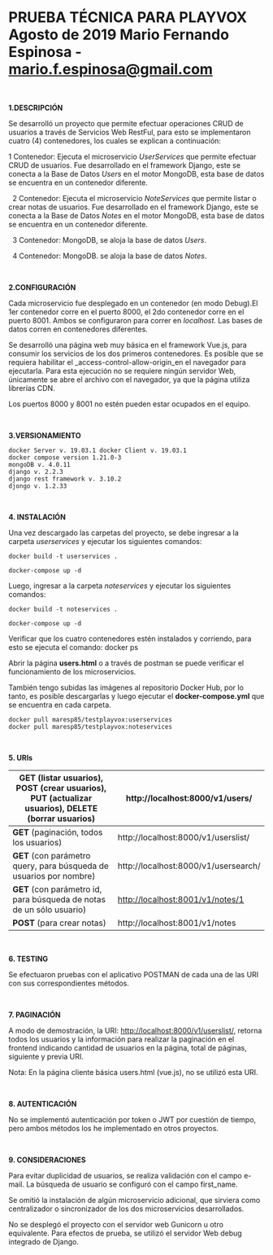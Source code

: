 # PRUEBA TÉCNICA PARA PLAYVOX Agosto de 2019 Mario Fernando Espinosa - mario.f.espinosa@gmail.com

&nbsp;
&nbsp;

**1.DESCRIPCIÓN**

Se desarrolló un proyecto que permite efectuar operaciones CRUD de usuarios a través de Servicios Web RestFul, para esto se implementaron cuatro (4) contenedores, los cuales se explican a continuación:

1 Contenedor: Ejecuta el microservicio _UserServices_ que permite efectuar CRUD de usuarios. Fue desarrollado en el framework Django, este se conecta a la Base de Datos _Users_ en el motor MongoDB, esta base de datos se encuentra en un contenedor diferente.

&nbsp;
2 Contenedor: Ejecuta el microservicio _NoteServices_ que permite listar o crear notas de usuarios. Fue desarrollado en el framework Django, este se conecta a la Base de Datos _Notes_ en el motor MongoDB, esta base de datos se encuentra en un contenedor diferente.

&nbsp;
3 Contenedor: MongoDB, se aloja la base de datos _Users_.

&nbsp;
4 Contenedor: MongoDB. se aloja la base de datos _Notes_.



&nbsp;
&nbsp;

**2.CONFIGURACIÓN**

Cada microservicio fue desplegado en un contenedor (en modo Debug).El 1er contenedor corre en el puerto 8000, el 2do contenedor corre en el puerto 8001. Ambos se configuraron para correr en _localhost._ Las bases de datos corren en contenedores diferentes.

Se desarrolló una página web muy básica en el framework Vue.js, para consumir los servicios de los dos primeros contenedores. Es posible que se requiera habilitar el _access-control-allow-origin_en el navegador para ejecutarla. Para esta ejecución no se requiere ningún servidor Web, únicamente se abre el archivo con el navegador, ya que la página utiliza librerías CDN.

Los puertos 8000 y 8001 no estén pueden estar ocupados en el equipo.



&nbsp;
&nbsp;

**3.VERSIONAMIENTO**


```
docker Server v. 19.03.1 docker Client v. 19.03.1 
docker compose version 1.21.0-3 
mongoDB v. 4.0.11
django v. 2.2.3
django rest framework v. 3.10.2 
djongo v. 1.2.33 

```

&nbsp;
&nbsp;


**4. INSTALACIÓN**

Una vez descargado las carpetas del proyecto, se debe ingresar a la carpeta _userservices_ y ejecutar los siguientes comandos:

```
docker build -t userservices .

docker-compose up -d
```

Luego, ingresar a la carpeta _noteservices_ y ejecutar los siguientes comandos:

```
docker build -t noteservices .

docker-compose up -d
```

Verificar que los cuatro contenedores estén instalados y corriendo, para esto se ejecuta el comando: docker ps

Abrir la página **users.html** o a través de postman se puede verificar el funcionamiento de los microservicios.

También tengo subidas las imágenes al repositorio Docker Hub, por lo tanto, es posible descargarlas y luego ejecutar el **docker-compose.yml** que se encuentra en cada carpeta.

```
docker pull maresp85/testplayvox:userservices
docker pull maresp85/testplayvox:noteservices
```


&nbsp;
&nbsp;

**5. URIs**

| **GET** (listar usuarios), **POST** (crear usuarios), **PUT** (actualizar usuarios),   **DELETE** (borrar usuarios) | http://localhost:8000/v1/users/ |
| --- | --- |
| **GET** (paginación, todos los usuarios) | http://localhost:8000/v1/userslist/ |
| **GET** (con parámetro query, para búsqueda de usuarios por nombre) | http://localhost:8000/v1/usersearch/ |
| **GET** (con parámetro id, para búsqueda de notas de un sólo usuario) | [http://localhost:8001/v1/notes/1](http://localhost:8001/v1/notes/1) |
| **POST** (para crear notas) | http://localhost:8001/v1/notes |


&nbsp;
&nbsp;

**6. TESTING**

Se efectuaron pruebas con el aplicativo POSTMAN de cada una de las URI con sus correspondientes métodos.


&nbsp;
&nbsp;

**7. PAGINACIÓN**

A modo de demostración, la URI: [http://localhost:8000/v1/userslist/](http://localhost:8000/v1/userslist/), retorna todos los usuarios y la información para realizar la paginación en el frontend indicando cantidad de usuarios en la página, total de páginas, siguiente y previa URI.

Nota: En la página cliente básica users.html (vue.js), no se utilizó esta URI.



&nbsp;
&nbsp;

**8. AUTENTICACIÓN**

No se implementó autenticación por token o JWT por cuestión de tiempo, pero ambos métodos los he implementado en otros proyectos.


&nbsp;
&nbsp;

**9. CONSIDERACIONES**

Para evitar duplicidad de usuarios, se realiza validación con el campo e-mail. La búsqueda de usuario se configuró con el campo first_name.

Se omitió la instalación de algún microservicio adicional, que sirviera como centralizador o sincronizador de los dos microservicios desarrollados.

No se desplegó el proyecto con el servidor web Gunicorn u otro equivalente. Para efectos de prueba, se utilizó el servidor Web debug integrado de Django.
